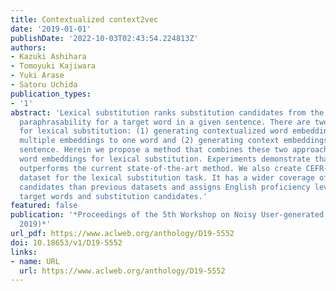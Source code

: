 ```yaml
---
title: Contextualized context2vec
date: '2019-01-01'
publishDate: '2022-10-03T02:43:54.224813Z'
authors:
- Kazuki Ashihara
- Tomoyuki Kajiwara
- Yuki Arase
- Satoru Uchida
publication_types:
- '1'
abstract: 'Lexical substitution ranks substitution candidates from the viewpoint of
  paraphrasability for a target word in a given sentence. There are two major approaches
  for lexical substitution: (1) generating contextualized word embeddings by assigning
  multiple embeddings to one word and (2) generating context embeddings using the
  sentence. Herein we propose a method that combines these two approaches to contextualize
  word embeddings for lexical substitution. Experiments demonstrate that our method
  outperforms the current state-of-the-art method. We also create CEFR-LP, a new evaluation
  dataset for the lexical substitution task. It has a wider coverage of substitution
  candidates than previous datasets and assigns English proficiency levels to all
  target words and substitution candidates.'
featured: false
publication: '*Proceedings of the 5th Workshop on Noisy User-generated Text (W-NUT
  2019)*'
url_pdf: https://www.aclweb.org/anthology/D19-5552
doi: 10.18653/v1/D19-5552
links:
- name: URL
  url: https://www.aclweb.org/anthology/D19-5552
---
```


